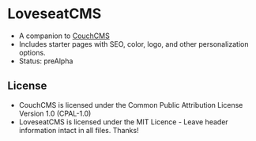# LoveseatCMS
* A companion to [CouchCMS](https://couchcms.com)
* Includes starter pages with SEO, color, logo, and other personalization options.
* Status: preAlpha
## License
* CouchCMS is licensed under the Common Public Attribution License Version 1.0 (CPAL-1.0)
* LoveseatCMS is licensed under the MIT Licence - Leave header information intact in all files. Thanks!
